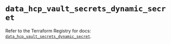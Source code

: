 # `data_hcp_vault_secrets_dynamic_secret`

Refer to the Terraform Registry for docs: [`data_hcp_vault_secrets_dynamic_secret`](https://registry.terraform.io/providers/hashicorp/hcp/0.96.0/docs/data-sources/vault_secrets_dynamic_secret).
